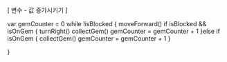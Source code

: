 [ 변수 - 값 증가시키기 ]

var gemCounter = 0
while !isBlocked {
    moveForward()
    if isBlocked && isOnGem {
        turnRight()
        collectGem()
        gemCounter = gemCounter + 1
    }else if isOnGem {
        collectGem()
        gemCounter = gemCounter + 1
    }
    
    
    
}
